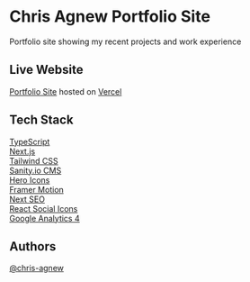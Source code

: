 # Chris Agnew Portfolio Site

Portfolio site showing my recent projects and work experience

## Live Website

[Portfolio Site](https://chrisagnew.codes) hosted on [Vercel](https://vercel.com)

## Tech Stack

[TypeScript](https://www.typescriptlang.org)\
[Next.js](https://nextjs.org)\
[Tailwind CSS](https://tailwindcss.com)\
[Sanity.io CMS](https://www.sanity.io)\
[Hero Icons](https://heroicons.com)\
[Framer Motion](https://www.framer.com/motion)\
[Next SEO](https://github.com/garmeeh/next-seo)\
[React Social Icons](https://www.npmjs.com/package/react-social-icons)\
[Google Analytics 4](analytics.google.com)

## Authors

[@chris-agnew](https://www.linkedin.com/in/chris-agnew12)
